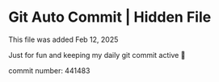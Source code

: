 # Git Auto Commit | Hidden File

This file was added Feb 12, 2025

Just for fun and keeping my daily git commit active 🤪

commit number: 441483
